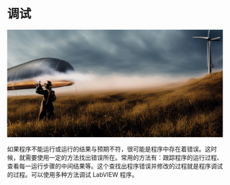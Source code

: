 # 调试

![](cover/103.png)

如果程序不能运行或运行的结果与预期不符，很可能是程序中存在着错误。这时候，就需要使用一定的方法找出错误所在。常用的方法有：跟踪程序的运行过程、查看每一运行步骤的中间结果等。这个查找出程序错误并修改的过程就是程序调试的过程。可以使用多种方法调试 LabVIEW 程序。
